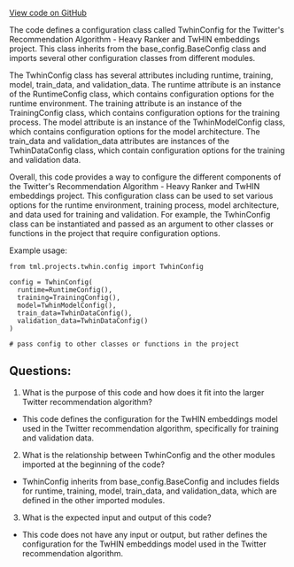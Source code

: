 [View code on GitHub](https://github.com/twitter/the-algorithm-ml/projects/twhin/config.py)

The code defines a configuration class called TwhinConfig for the Twitter's Recommendation Algorithm - Heavy Ranker and TwHIN embeddings project. This class inherits from the base_config.BaseConfig class and imports several other configuration classes from different modules.

The TwhinConfig class has several attributes including runtime, training, model, train_data, and validation_data. The runtime attribute is an instance of the RuntimeConfig class, which contains configuration options for the runtime environment. The training attribute is an instance of the TrainingConfig class, which contains configuration options for the training process. The model attribute is an instance of the TwhinModelConfig class, which contains configuration options for the model architecture. The train_data and validation_data attributes are instances of the TwhinDataConfig class, which contain configuration options for the training and validation data.

Overall, this code provides a way to configure the different components of the Twitter's Recommendation Algorithm - Heavy Ranker and TwHIN embeddings project. This configuration class can be used to set various options for the runtime environment, training process, model architecture, and data used for training and validation. For example, the TwhinConfig class can be instantiated and passed as an argument to other classes or functions in the project that require configuration options. 

Example usage:

```
from tml.projects.twhin.config import TwhinConfig

config = TwhinConfig(
  runtime=RuntimeConfig(),
  training=TrainingConfig(),
  model=TwhinModelConfig(),
  train_data=TwhinDataConfig(),
  validation_data=TwhinDataConfig()
)

# pass config to other classes or functions in the project
```
## Questions: 
 1. What is the purpose of this code and how does it fit into the larger Twitter recommendation algorithm?
- This code defines the configuration for the TwHIN embeddings model used in the Twitter recommendation algorithm, specifically for training and validation data.
2. What is the relationship between TwhinConfig and the other modules imported at the beginning of the code?
- TwhinConfig inherits from base_config.BaseConfig and includes fields for runtime, training, model, train_data, and validation_data, which are defined in the other imported modules.
3. What is the expected input and output of this code?
- This code does not have any input or output, but rather defines the configuration for the TwHIN embeddings model used in the Twitter recommendation algorithm.